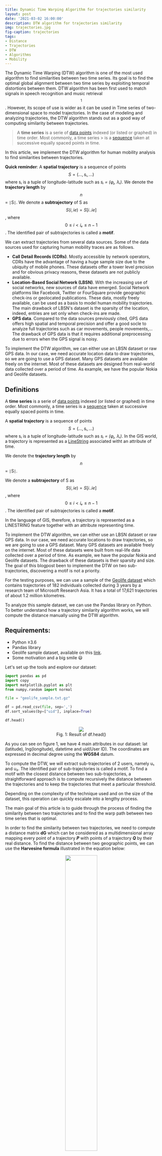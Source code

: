 ```yaml
---
title: Dynamic Time Warping Algorithm for trajectories similarity
layout: post
date: '2021-03-02 16:00:00'
description: DTW algorithm for trajectories similarity
img: trajectories.jpg
fig-caption: trajectories
tags:
- Distance
- Trajectories
- DTW
- Algorithms
- Mobility
---
```


The Dynamic Time Warping (DTW) algorithm is one of the most used algorithm to find similarities between two time series. Its goal is to find the optimal global alignment between two time series by exploiting temporal distortions between them. DTW algorithm has been first used to match signals in speech recognition and music retrieval$$^1$$. 
However, its scope of use is wider as it can be used in Time series of two-dimensional space to model trajectories. In the case of modeling and analyzing trajectories, the DTW algorithm stands out as a good way of computing similarity between trajectories.

> A **time series** is a serie of [data points](https://en.wikipedia.org/wiki/Data_point) indexed (or listed or graphed) in time order. Most commonly, a time series > is a [sequence](https://en.wikipedia.org/wiki/Sequence) taken at successive equally spaced points in time.

In this article, we implement the DTW algorithm for human mobility analysis to find similarities between trajectories. 

**Quick reminder**: A **spatial trajectory** is a sequence of points $$ S = (…, sᵢ, …) $$ where sᵢ is a tuple of longitude-latitude such as _sᵢ = (φⱼ, λᵢ)_. We denote the **trajectory length** by $$n$$ = <code>&#124;</code>S<code>&#124;</code>. We denote a **subtrajectory** of S as $$S(i, ie) = S[i..ie]$$, where $$0 ≤ i < iₑ ≤ n - 1$$. The identified pair of subtrajectories is called a **motif**.

We can extract trajectories from several data sources. Some of the data sources used for capturing human mobility traces are as follows.

- **Call Detail Records (CDRs)**. Mostly accessible by network operators, CDRs have the advantage of having a huge sample size due to the ubiquity of mobile phones. These datasets offer a tower level precision and for obvious privacy reasons, these datasets are not publicly available.
- **Location-Based Social Network (LBSN)**. With the increasing use of social networks, new sources of data have emerged. Social Network platforms like Facebook, Twitter or FourSquare provide geographic check-ins or geolocated publications. These data, mostly freely available, can be used as a basis to model human mobility trajectories. The main drawback of LBSN&#39;s dataset is the sparsity of the location, indeed, entries are set only when check-ins are made.
- **GPS data**. Compared to the data sources previously cited, GPS data offers high spatial and temporal precision and offer a good socle to analyze full trajectories such as car movements, people movements,… The drawback of GPS data is that it requires additional preprocessing due to errors when the GPS signal is noisy.

To implement the DTW algorithm, we can either use an LBSN dataset or raw GPS data. In our case, we need accurate location data to draw trajectories, so we are going to use a GPS dataset. Many GPS datasets are available freely on the internet. Most of these datasets are designed from real-world data collected over a period of time. As example, we have the popular Nokia and Geolife datasets. 

## Definitions
A **time series** is a serie of [data points](https://en.wikipedia.org/wiki/Data_point) indexed (or listed or graphed) in time order. Most commonly, a time series is a [sequence](https://en.wikipedia.org/wiki/Sequence) taken at successive equally spaced points in time.

A **spatial trajectory** is a sequence of points $$ S = (…, sᵢ, …) $$ where sᵢ is a tuple of longitude-latitude such as _sᵢ = (φⱼ, λᵢ)_. In the GIS world, a trajectory is represented as a [LineString](https://en.wikipedia.org/wiki/Polygonal_chain) associated witht an attribute of time.

We denote the **trajectory length** by $$n$$ = <code>&#124;</code>S<code>&#124;</code>.

We denote a **subtrajectory** of S as $$S(i, ie) = S[i..ie]$$, where $$0 ≤ i < iₑ ≤ n - 1$$. The identified pair of subtrajectories is called a **motif**.

In the language of GIS, therefore, a trajectory is represented as a LINESTRING feature together with an attribute representing time.

To implement the DTW algorithm, we can either use an LBSN dataset or raw GPS data. In our case, we need accurate locations to draw trajectories, so we are going to use a GPS dataset. Many GPS datasets are available freely on the internet. Most of these datasets were built from real-life data collected over a period of time. As example, we have the popular Nokia and Geolife datasets. The drawback of these datasets is their sparsity and size. The goal of this blogpost been to implement the DTW on two sub-trajectories, discovering a motif is not a priority.

For the testing purposes, we can use a sample of the [Geolife dataset](https://www.microsoft.com/en-us/download/details.aspx?id=52367) which contains trajectories of 182 individuals collected during 3 years by a research team of Microsoft Research Asia. It has a total of 17,621 trajectories of about 1.2 million kilometres.

To analyze this sample dataset, we can use the Pandas library on Python. To better understand how a trajectory similarity algorithm works, we will compute the distance manually using the DTW algorithm.

## Requirements:

- Python ≥3.6
- Pandas library
- Geolife sample dataset, available on this [link](https://github.com/scikit-mobility/tutorials/raw/master/AMLD%202020/data/geolife_sample.txt.gz).
- Some motivation and a big smile 😃

Let&#39;s set up the tools and explore our dataset:

```python
import pandas as pd
import copy
import matplotlib.pyplot as plt
from numpy.random import normal

file = "geolife_sample.txt.gz"

df = pd.read_csv(file, sep=',')
df.sort_values(by=["uid"], inplace=True)

df.head()

```
<div align="center">
	<figure>
  <img src="/assets/img/df.png">
		<figcaption>Fig. 1: Result of  df.head()</figcaption>
</figure>
</div>


As you can see on figure 1, we have 4 main attributes in our dataset: lat (latitude), lng(longitude), datetime and uid(User ID). The coordinates are expressed in decimal degree using the **WGS84** datum.

To compute the DTW, we will extract sub-trajectories of 2 users, namely u₁ and u₂. The identified pair of sub-trajectories is called a motif. To find a motif with the closest distance between two sub-trajectories, a straightforward approach is to compute recursively the distance between the trajectories and to keep the trajectories that meet a particular threshold.

Depending on the complexity of the technique used and on the size of the dataset, this operation can quickly escalate into a lengthy process.

The main goal of this article is to guide through the process of finding the similarity between two trajectories and to find the warp path between two time series that is optimal.

In order to find the similarity between two trajectories, we need to compute a distance matrix  **dG** which can be considered as a multidimensional array mapping every point of a trajectory _**P**_  with points of a trajectory _**Q**_  by their real distance. To find the distance between two geographic points, we can use the **Harvesine formula** illustrated in the equation below:


<div align="center">
	<figure>
  <img src="/assets/img/haversine.png" width="50%">
  <figcaption>Eq. 1: Haversine Formula used to calculate the great-circle distance between two points 1 and 2</figcaption>
</figure>
</div>


where _**λ₁**_, _**ϕ₁**_ and _**λ₂**_, _**ϕ₂**_ are the geographical longitude and latitude in radians of the two points 1 and 2, _**Δλ**_, _**Δϕ**_ be their absolute differences$$^2$$.

To compute the distance between _**u1**_ and _**u2**_ using DTW, we can define a function distance that computes the ground distance between two points. Then by using the principle of dynamic programming, we can go through the matrix recursively until we get the final score which will represent the DTW between our two trajectories.

The equation to compute the DTW P and Q (respectively u1 and u2) is the following:

<div align="center">
	<figure>
  <img src="/assets/img/dtw.png" width="50%">
  <figcaption>Eq. 2: Formula to compute the DTW recursively</figcaption>
</figure>
</div>

Let's implement the algorithm in Python. We will structure our code by using classes.

First, we have to create a class that we are going to use. The first class should define a point, represented by longitude, latitude and a timestamp.
```python
class Point:
	def __init__(self, latitude, longitude):
		self.latitude = latitude
		self.longitude = longitude

	def __str__(self):
		return "Point("+self.latitude+", "+self.longitude+")"
```

Then, we can declare a class representing trajectories:
```python
class Trajectory:
    def __init__(self, points = []):
        self.points = points
```

We will create a function that takes a point as input and returns the ground distance between the initial point (defined by self) and the point added as parameter.

```python
def getDistance(self, point2):
        delta_lambda = math.radians(point2.latitude - self.latitude)
        delta_phi = math.radians(point2.longitude - self.longitude)
        a = math.sin(delta_lambda / 2) * math.sin(delta_lambda / 2) + math.cos(math.radians(self.latitude)) \
        * math.cos(math.radians(point2.latitude)) * math.sin(delta_phi / 2) * math.sin(delta_phi / 2)
        c = 2 * math.atan2(math.sqrt(a), math.sqrt(1 - a))
        distance = cls.R * c
        return distance
```

Now, we have all the prerequisites to implement the code and find the distance between two trajectories. With our minimalist code, we can represent a trajectory as a list of **Point[]**. We can represent the ground distance between trajectories in a matrix.

We can use the following code to parse the geolife sample dataset to extract the two trajectories:

```python
# Here, we get the unique trajectories
unique_uids = df.drop_duplicates(["uid"])
unique_uids = unique_uids["uid"].to_list()

# Then, we split the trajectories
points = []
trajectories = []
for i in range(len(unique_uids)):
    tmp_df = df.loc[df["uid"]==unique_uids[i]]
    len(tmp_df)
    for j in range(len(tmp_df)):
        points.append(Point(tmp_df.iloc[j][0], tmp_df.iloc[j][1], tmp_df.iloc[j][2]))
    trajectories.append(copy.deepcopy(points))
    points.clear()
		
```
The trajectories are now stored in a list called `trajectories`.  After executing this code, you can see that we obtain 2 trajectories from the dataset.
<div align="center">
	<figure>
  <img src="/assets/img/sample_trajectories.png" width="90%">
  <figcaption>Fig. 2: Visualisation of samples trajectories</figcaption>
</figure>
</div>

As you can see in the figure above, the two trajectories are quite dissimilar, finding the [optimal match](https://en.wikipedia.org/wiki/Optimal_matching) using DTW gives no real interest in this case. For a sake of simplicity, we generate a new trajectory based on an existing one by adding some Gaussian noise.
To achieve that, we just add a new method in the `Trajectory`'s class:
```python
def addNoise(self, mu, sigma):
        return Trajectory([Point(i.latitude + normal(mu, sigma), i.longitude + normal(mu, sigma), i.t) for i in self.points])

```

Now, we can use the first trajectory from the dataset a reference, we call it _**P**_, and we create a second trajectory _**Q**_ based on _**P**_ by using the method _**addNoise**_.

```python
P = Trajectory(trajectories[0])
Q = P.addNoise(0, 0.0005)
```

<div align="center">
	<figure>
  <img src="/assets/img/similar_trajectories.png" width="90%">
  <figcaption>Fig. 3: Trajectories P and Q</figcaption>
</figure>
</div>

## Warping function
The warping function is a function that minimizes the total distance between the points of the two given trajectories. Before defining the warping function, we will create a distance matrix between the two trajectories using the following code:

```python
row = []
matrix = []
for i in Q.points:
    for j in P.points:
        row.append(round(i.getDistance(j), 2))
    matrix.append(row)
    row = []

```
The table below shows a sample of the distance matrix between the ten first points of _**P**_ and _**Q**_. 

<div align="center">
	<figure>
	<table>
    <tbody>
        <tr>
            <td>0.06</td>
            <td>0.05</td>
            <td>0.05</td>
            <td>0.05</td>
            <td>0.06</td>
            <td>0.06</td>
            <td>0.07</td>
            <td>0.07</td>
            <td>0.07</td>
            <td>0.07</td>
        </tr>
        <tr>
            <td>0.07</td>
            <td>0.06</td>
            <td>0.05</td>
            <td>0.04</td>
            <td>0.04</td>
            <td>0.04</td>
            <td>0.04</td>
            <td>0.04</td>
            <td>0.04</td>
            <td>0.04</td>
        </tr>
        <tr>
            <td>0.12</td>
            <td>0.11</td>
            <td>0.1</td>
            <td>0.09</td>
            <td>0.08</td>
            <td>0.07</td>
            <td>0.06</td>
            <td>0.06</td>
            <td>0.06</td>
            <td>0.06</td>
        </tr>
        <tr>
            <td>0.05</td>
            <td>0.04</td>
            <td>0.03</td>
            <td>0.03</td>
            <td>0.02</td>
            <td>0.03</td>
            <td>0.04</td>
            <td>0.04</td>
            <td>0.04</td>
            <td>0.04</td>
        </tr>
        <tr>
            <td>0.1</td>
            <td>0.09</td>
            <td>0.08</td>
            <td>0.07</td>
            <td>0.06</td>
            <td>0.05</td>
            <td>0.04</td>
            <td>0.04</td>
            <td>0.04</td>
            <td>0.04</td>
        </tr>
        <tr>
            <td>0.12</td>
            <td>0.1</td>
            <td>0.09</td>
            <td>0.08</td>
            <td>0.07</td>
            <td>0.05</td>
            <td>0.04</td>
            <td>0.04</td>
            <td>0.04</td>
            <td>0.04</td>
        </tr>
        <tr>
            <td>0.12</td>
            <td>0.11</td>
            <td>0.1</td>
            <td>0.09</td>
            <td>0.07</td>
            <td>0.06</td>
            <td>0.05</td>
            <td>0.05</td>
            <td>0.05</td>
            <td>0.05</td>
        </tr>
        <tr>
            <td>0.06</td>
            <td>0.05</td>
            <td>0.04</td>
            <td>0.03</td>
            <td>0.01</td>
            <td>0.0</td>
            <td>0.02</td>
            <td>0.02</td>
            <td>0.02</td>
            <td>0.01</td>
        </tr>
        <tr>
            <td>0.12</td>
            <td>0.1</td>
            <td>0.09</td>
            <td>0.08</td>
            <td>0.06</td>
            <td>0.05</td>
            <td>0.04</td>
            <td>0.04</td>
            <td>0.04</td>
            <td>0.04</td>
        </tr>
        <tr>
            <td>0.21</td>
            <td>0.19</td>
            <td>0.18</td>
            <td>0.17</td>
            <td>0.16</td>
            <td>0.14</td>
            <td>0.13</td>
            <td>0.13</td>
            <td>0.13</td>
            <td>0.13</td>
        </tr>
    </tbody>
</table>
		<figcaption>Table 1: Sample of the distance matrix</figcaption>
	</figure>
	</div>

After building our distance matrix, we can now define a warping function that will be used to find the optimal warping path in the whole distance matrix. 
The warping function should take as input the accumulated distance matrix and should return a list of index pairs representing the optimal warping path.

```python
def warping_path(D):
    n = D.shape[0] - 1
    m = D.shape[1] - 1
    P = [(n, m)]
    while n > 0 or m > 0:
        if n == 0:
            min_val = (0, m - 1)
        elif m == 0:
            min_val = (n - 1, 0)
        else:
            val = min(D[n-1, m-1], D[n-1, m], D[n, m-1])
            if val == D[n-1, m-1]:
                min_val = (n-1, m-1)
            elif val == D[n-1, m]:
                min_val = (n-1, m)
            else:
                min_val = (n, m-1)
        P.append(min_val)
        (n, m) = min_val
    P.reverse()
    return np.array(P)
```

For simplicity, we can illustrate the distance matrix as a confusion matrix where the darker cells represent high values while the lighter ones represent small values. Figure 3 shows the optimal warping path along the distance matrix between trajectories _**P**_ and _**Q**_.

<div align="center">
	<figure>
  <img src="/assets/img/optimal_path.png" width="90%" alt="Illustration of the optimal warping path using DTW">
  <figcaption>Fig. 3: Illustration of the optimal warping path</figcaption>
</figure>
</div>


## Time complexity

For two trajectories _**N**_ and _**M**_, the time complexity of the DTW algorithm can be presented as *O(N M)*. Assuming that _**\|N\|&gt;\|M\|**_, the time complexity is determined by the highest time spent to find the distance between the two trajectories, so in this case, time complexity of the algorithm will be *O(N²)*.

DTW algorithm is known to have a quadratic time complexity that limits its use to only small time series data sets$$^3$$.


## Drawbacks of DTW

DTW performs well for finding similarity between two trajectories if they are similar in most parts, but the main drawback of this algorithm is that DTW is sensitive to noise i.e. it gives non-meaningful results when it comes to comparing two trajectories containing significant dissimilar portions.
Another drawback is the time complexity which can be a bottleneck for finding similarities in large datasets. Some techniques based on DTW have been developped to tackle this problem. Some of the most popular techniques are **PruneDTW**, **SparseDTW**, **FastDTW** and **MultiscaledDTW**. These techniques are not covered in this article. 

## Other similarities measures

By matching each point of a trajectory to another, DTW algorithm gives good results with uniformly sampled trajectories. Meanwhile, with non-uniformly sampled trajectories, DTW adds up all distances between matched pairs$$^3$$.

Algorithms available for finding similarities between trajectories can be sorted by applying a trade-off between efficiency and effectiveness. Among the most efficient method in terms of performance, the Euclidean Distance ranks amongst the best. In fact, Euclidean Distance between two time series is simply the sum of the squared distances from $$n^{th}$$ point to the other. For comparing trajectories, Euclidean distance shows a great performance in terms of computational time, but its
main disadvantage for time series data is that its results are very unintuitive. 
It is also interesting to explore some similarity techniques for text that can be transpose to trajectories. Among those techniques, we have techniques based on Edit-distance like **LCSS** (Longest Common Subsequence), **EDR** (Edit Distance of Real Sequence), **ERP** (Edit Distance with Real Penalty), **TWED** (Time Warp Edit Distance) and **EDwP** (Edit Distance with Projections).


You can find the source code of our experiments on [this repository](https://github.com/alphasldiallo/traj-similarity).

## References

1. Lijffijt, J., Papapetrou, P., Hollmén, J., & Athitsos, V. (2010, June). Benchmarking dynamic time warping for music retrieval. In Proceedings of the 3rd international conference on pervasive technologies related to assistive environments (pp. 1-7).
2. [https://en.wikipedia.org/wiki/Haversine\_formula](https://en.wikipedia.org/wiki/Haversine_formula)
3. Salvador, S., &amp; Chan, P. (2007). Toward accurate dynamic time warping in linear time and space. _Intelligent Data Analysis_, _11_(5), 561–580.

